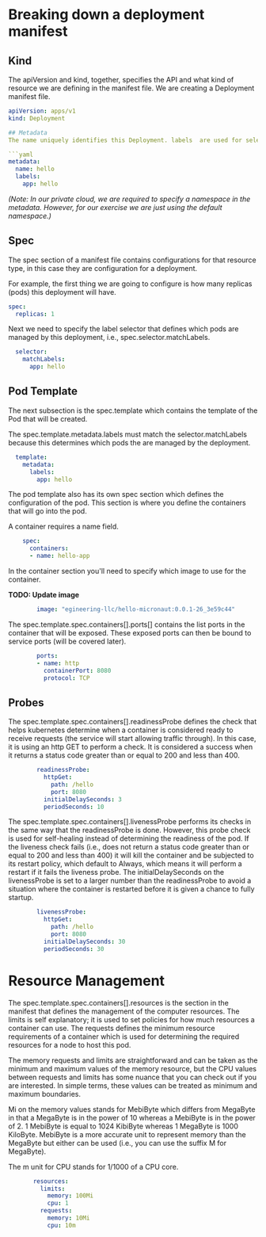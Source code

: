 # Breaking down a deployment manifest

## Kind
The apiVersion  and kind, together, specifies the API and what kind of resource we are defining in the manifest file. We are creating a Deployment manifest file.

```yaml
apiVersion: apps/v1
kind: Deployment

## Metadata
The name uniquely identifies this Deployment. labels  are used for selectors on other resources and log queries.

```yaml
metadata:
  name: hello
  labels:
    app: hello
```
*(Note: In our private cloud, we are required to specify a namespace in the metadata. However, for our exercise we are just using the default  namespace.)*

## Spec
The spec section of a manifest file contains configurations for that resource type, in this case they are configuration for a deployment.

For example, the first thing we are going to configure is how many replicas (pods) this deployment will have.

```yaml
spec:
  replicas: 1
```

Next we need to specify the label selector that defines which pods are managed by this deployment, i.e., spec.selector.matchLabels.

```yaml
  selector:
    matchLabels:
      app: hello
```

## Pod Template
The next subsection is the spec.template  which contains the template of the Pod that will be created.

The spec.template.metadata.labels must match the selector.matchLabels  because this determines which pods the are managed by the deployment.

```yaml
  template:
    metadata:
      labels:
        app: hello
```

The pod template also has its own spec  section which defines the configuration of the pod.  This section is where you define the containers that will go into the pod.

A container requires a name field.

```yaml
    spec:
      containers:
      - name: hello-app
```

In the container section you'll need to specify which image to use for the container.

**TODO: Update image**
```yaml
        image: "egineering-llc/hello-micronaut:0.0.1-26_3e59c44"
```

The spec.template.spec.containers[].ports[] contains the list ports in the container that will be exposed. These exposed ports can then be bound to service ports (will be covered later).

```yaml
        ports:
        - name: http
          containerPort: 8080
          protocol: TCP
```

## Probes

The spec.template.spec.containers[].readinessProbe defines the check that helps kubernetes determine when a container is considered ready to receive requests (the service will start allowing traffic through).   In this case, it is using an http GET to perform a check.  It is considered a success when it returns a status code greater than or equal to 200 and less than 400.

```yaml
        readinessProbe:
          httpGet:
            path: /hello
            port: 8080
          initialDelaySeconds: 3
          periodSeconds: 10
```
The spec.template.spec.containers[].livenessProbe performs its checks in the same way that the readinessProbe is done. However, this probe check is used for self-healing instead of determining the readiness of the pod.  If the liveness check fails (i.e., does not return a status code greater than or equal to 200 and less than 400) it will kill the container and be subjected to its restart policy, which default to Always, which means it will perform a restart if it fails the liveness probe.  The initialDelaySeconds on the livenessProbe is set to a larger number than the readinessProbe to avoid a situation where the container is restarted before it is given a chance to fully startup.

```yaml
        livenessProbe:
          httpGet:
            path: /hello
            port: 8080
          initialDelaySeconds: 30
          periodSeconds: 30
```

# Resource Management
The spec.template.spec.containers[].resources is the section in the manifest that defines the management of the computer resources.  The limits is self explanatory; it is used to set policies for how much resources a container can use. The requests defines the minimum  resource requirements of a container which is used for determining the required resources for a node to host this pod.

The memory requests and limits are straightforward and can be taken as the minimum and maximum values of the memory resource, but the CPU values between requests and limits has some nuance that you can check out if you are interested. In simple terms, these values can be treated as minimum and maximum boundaries.

Mi on the memory values stands for MebiByte which differs from MegaByte in that a MegaByte is in the power of 10 whereas a MebiByte is in the power of 2.  1 MebiByte is equal to 1024 KibiByte whereas 1 MegaByte is 1000 KiloByte.  MebiByte is a more accurate unit to represent memory than the MegaByte but either can be used (i.e., you can use the suffix M  for MegaByte). 

The m unit for CPU stands for 1/1000 of a CPU core.  

```yaml
       resources:
         limits:
           memory: 100Mi
           cpu: 1
         requests:
           memory: 10Mi
           cpu: 10m
```
